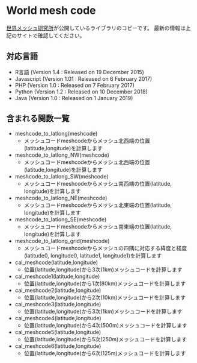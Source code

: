 # World mesh code
[世界メッシュ研究所](https://www.fttsus.jp/worldgrids/en/library/)が公開しているライブラリのコピーです。
最新の情報は上記のサイトで確認してください。

## 対応言語
* R言語 (Version 1.4 : Released on 19 December 2015)
* Javascript (Version 1.01 : Released on 6 February 2017)
* PHP (Version 1.0 : Released on 7 February 2017)
* Python (Version 1.2 : Released on 10 December 2018)
* Java (Version 1.0 : Released on 1 January 2019)

## 含まれる関数一覧
* meshcode_to_latlong(meshcode)
    * メッシュコードmeshcodeからメッシュ北西端の位置(latitude,longitude)を計算します
* meshcode_to_latlong_NW(meshcode)
    * メッシュコードmeshcodeからメッシュ北西端の位置(latitude,longitude)を計算します
* meshcode_to_latlong_SW(meshcode)
    * メッシュコードmeshcodeからメッシュ南西端の位置(latitude, longitude)を計算します
* meshcode_to_latlong_NE(meshcode)
    * メッシュコードmeshcodeからメッシュ北東端の位置(latitude, longitude)を計算します
* meshcode_to_latlong_SE(meshcode)
    * メッシュコードmeshcodeからメッシュ南東端の位置(latitude, longitude)を計算します
* meshcode_to_latlong_grid(meshcode)
    * メッシュコードmeshcodeからメッシュの四隅に対応する緯度と経度(latitude0, longitude0, latitude1, longitude1)を計算します
* cal_meshcode(latitude,longitude)
    * 位置(latitude,longitude)から3次(1km)メッシュコードを計算します
* cal_meshcode1(latitude,longitude)
    * 位置(latitude,longitude)から1次(80km)メッシュコードを計算します
* cal_meshcode2(latitude,longitude)
    * 位置(latitude,longitude)から2次(10km)メッシュコードを計算します
* cal_meshcode3(latitude,longitude)
    * 位置(latitude,longitude)から3次(1km)メッシュコードを計算します
* cal_meshcode4(latitude,longitude)
    * 位置(latitude,longitude)から4次(500m)メッシュコードを計算します
* cal_meshcode5(latitude,longitude)
    * 位置(latitude,longitude)から5次(250m)メッシュコードを計算します
* cal_meshcode6(latitude,longitude)
    * 位置(latitude,longitude)から6次(125m)メッシュコードを計算します